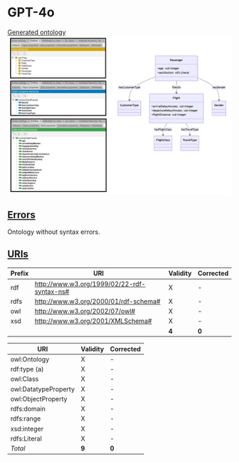 # GPT-4o

[Generated ontology](./ontology.owl)
<br>
![](./ontology.png)


## [Errors](./ontology_notes.txt)

Ontology without syntax errors.


## [URIs](./ontology_URIs.xlsx)

| Prefix | URI                                           | Validity | Corrected |
|--------|-----------------------------------------------|----------|-----------|
| rdf    | http://www.w3.org/1999/02/22-rdf-syntax-ns#   | X        | -         |
| rdfs   | http://www.w3.org/2000/01/rdf-schema#         | X        | -         |
| owl    | http://www.w3.org/2002/07/owl#                | X        | -         |
| xsd    | http://www.w3.org/2001/XMLSchema#             | X        | -         |
|        |                                               | **4**    | **0**     |

| URI                  | Validity | Corrected            |
|----------------------|----------|----------------------|
| owl:Ontology         | X        | -                    |
| rdf:type (a)         | X        | -                    |
| owl:Class            | X        | -                    |
| owl:DatatypeProperty | X        | -                    |
| owl:ObjectProperty   | X        | -                    |
| rdfs:domain          | X        | -                    |
| rdfs:range           | X        | -                    |
| xsd:integer          | X        | -                    |
| rdfs:Literal         | X        | -                    |
| *Total*              | **9**    | **0**                |